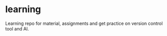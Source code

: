 # learning
Learning repo for material, assignments and get practice on version control tool and AI.
